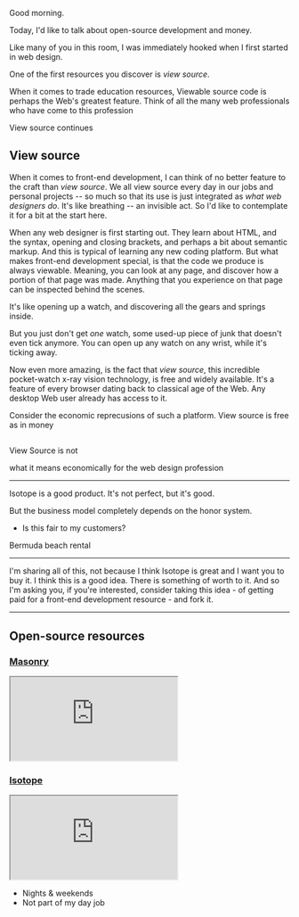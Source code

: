 Good morning.

Today, I'd like to talk about open-source development and money.

Like many of you in this room, I was immediately hooked when I first started in web design.

One of the first resources you discover is _view source_.

When it comes to trade education resources, Viewable source code is perhaps the Web's greatest feature. Think of all the many web professionals who have come to this profession



View source continues

## View source

When it comes to front-end development, I can think of no better feature to the craft than _view source_. We all view source every day in our jobs and personal projects -- so much so that its use is just integrated as _what web designers do_. It's like breathing -- an invisible act. So I'd like to contemplate it for a bit at the start here.

When any web designer is first starting out. They learn about HTML, and the syntax, opening and closing brackets, and perhaps a bit about semantic markup. And this is typical of learning any new coding platform. But what makes front-end development special, is that the code we produce is always viewable. Meaning, you can look at any page, and discover how a portion of that page was made. Anything that you experience on that page can be inspected behind the scenes.

It's like opening up a watch, and discovering all the gears and springs inside.

But you just don't get _one_ watch, some used-up piece of junk that doesn't even tick anymore. You can open up any watch on any wrist, while it's ticking away.

Now even more amazing, is the fact that _view source_, this incredible pocket-watch x-ray vision technology, is free and widely available. It's a feature of every browser dating back to classical age of the Web. Any desktop Web user already has access to it.

Consider the economic reprecusions of such a platform. View source is free as in money

##

View Source is not



what it means economically for the web design profession




---

Isotope is a good product. It's not perfect, but it's good.

But the business model completely depends on the honor system.

- Is this fair to my customers? 

Bermuda beach rental

---

I'm sharing all of this, not because I think Isotope is great and I want you to buy it. I think this is a good idea. There is something of worth to it. And so I'm asking you, if you're interested, consider taking this idea - of getting paid for a front-end development resource - and fork it.


---


## Open-source resources

### [Masonry](http://masonry.desandro.com)

<iframe src="http://masonry.desandro.com/" allowTransparency="true"> </iframe>

### [Isotope](http://isotope.metafizzy.co)


<iframe src="http://isotope.metafizzy.co/" allowTransparency="true"> </iframe>


+ Nights & weekends
+ Not part of my day job


